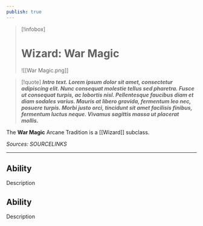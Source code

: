 ```yaml
---
publish: true
---
```

> [!infobox]
> # Wizard: War Magic
> ![[War Magic.png]]

> [!quote]
> **_Intro text. Lorem ipsum dolor sit amet, consectetur adipiscing elit. Nunc consequat molestie tellus sed pharetra. Fusce ut consequat turpis, ac lobortis nisl. Pellentesque faucibus diam et diam sodales varius. Mauris at libero gravida, fermentum leo nec, posuere turpis. Morbi justo orci, tincidunt sit amet facilisis finibus, fermentum luctus neque. Vivamus sagittis massa ut placerat mollis._**

The **War Magic** Arcane Tradition is a [[Wizard]] subclass.

*Sources: SOURCELINKS*
***
## Ability
Description
## Ability
Description